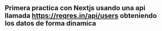 ## Primera practica con Nextjs usando una api llamada https://reqres.in/api/users obteniendo los datos de forma dinamica

